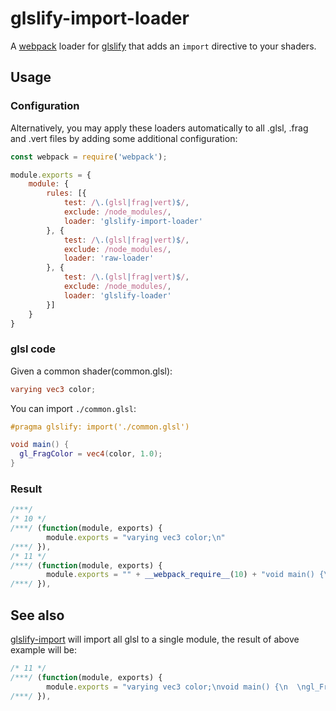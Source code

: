 # glslify-import-loader

A [webpack] loader for [glslify]
that adds an `import` directive to your shaders.

## Usage

### Configuration

Alternatively, you may apply these loaders automatically to all .glsl, .frag and .vert files by adding some additional configuration:

``` js
const webpack = require('webpack');

module.exports = {
    module: {
        rules: [{
            test: /\.(glsl|frag|vert)$/,
            exclude: /node_modules/,
            loader: 'glslify-import-loader'
        }, {
            test: /\.(glsl|frag|vert)$/,
            exclude: /node_modules/,
            loader: 'raw-loader'
        }, {
            test: /\.(glsl|frag|vert)$/,
            exclude: /node_modules/,
            loader: 'glslify-loader'
        }]
    }
}
```

### glsl code

Given a common shader(common.glsl):

``` glsl
varying vec3 color;
```

You can import `./common.glsl`:

``` glsl
#pragma glslify: import('./common.glsl')

void main() {
  gl_FragColor = vec4(color, 1.0);
}
```

### Result

``` js
/***/
/* 10 */
/***/ (function(module, exports) {
        module.exports = "varying vec3 color;\n"
/***/ }),
/* 11 */
/***/ (function(module, exports) {
        module.exports = "" + __webpack_require__(10) + "void main() {\n  \ngl_FragColor = vec4(color, 1.0);\n}"
/***/ }),
```

## See also

[glslify-import] will import all glsl to a single module, the result of above example will be:

``` js
/* 11 */
/***/ (function(module, exports) {
        module.exports = "varying vec3 color;\nvoid main() {\n  \ngl_FragColor = vec4(color, 1.0);\n}"
/***/ }),
```


[webpack]: https://webpack.github.io/
[glslify]: http://github.com/stackgl/glslify
[glslify-import]: https://www.npmjs.com/package/glslify-import